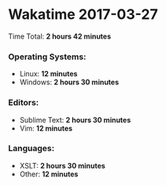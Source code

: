 # Wakatime 2017-03-27

Time Total: **2 hours 42 minutes**

### Operating Systems:
- Linux: **12 minutes** 
- Windows: **2 hours 30 minutes** 

### Editors:
- Sublime Text: **2 hours 30 minutes** 
- Vim: **12 minutes** 

### Languages:
- XSLT: **2 hours 30 minutes** 
- Other: **12 minutes** 

